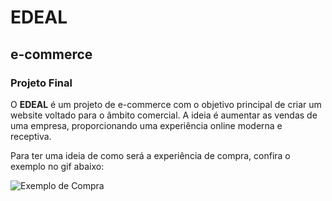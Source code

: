 # EDEAL

## e-commerce

### Projeto Final

O **EDEAL** é um projeto de e-commerce com o objetivo principal de criar um website voltado para o âmbito comercial. A ideia é aumentar as vendas de uma empresa, proporcionando uma experiência online moderna e receptiva.

Para ter uma ideia de como será a experiência de compra, confira o exemplo no gif abaixo:

![Exemplo de Compra](./imagens/gifedeal.gif)


